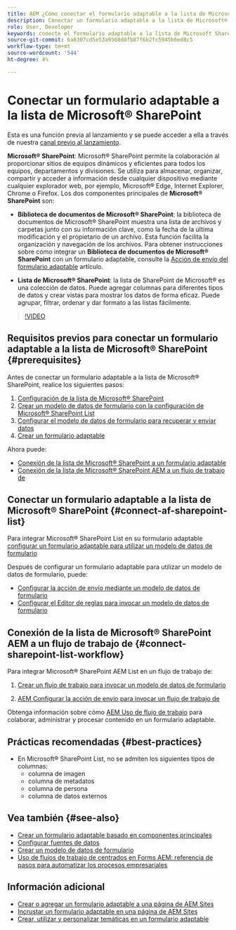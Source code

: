 ```yaml
---
title: AEM ¿Cómo conectar el formulario adaptable a la lista de Microsoft® SharePoint?
description: Conectar un formulario adaptable a la lista de Microsoft® SharePoint. Obtenga información sobre cómo configurar la lista de Microsoft® SharePoint y crear un modelo de datos de formulario con la configuración. Además, aprenderá a integrar el FDM con su formulario adaptable.
role: User, Developer
keywords: conecte el formulario adaptable a la lista de Microsoft SharePoint, conecte el formulario adaptable a la lista de Microsoft SharePoint, integre el formulario adaptable a la lista de Microsoft SharePoint, integre el formulario adaptable a la lista de AEM AEM, envíe datos de un formulario adaptable a la lista de Microsoft, envíe el flujo de trabajo a la lista de SharePoint y envíe el formulario adaptable a la lista de SharePoint AEM SharePoint.
source-git-commit: 6a8307cd5e53a9568d8fb87f6b2fc5945b6ed8c5
workflow-type: tm+mt
source-wordcount: '544'
ht-degree: 4%

---
```



# Conectar un formulario adaptable a la lista de Microsoft® SharePoint

<span class="preview"> Esta es una función previa al lanzamiento y se puede acceder a ella a través de nuestra [canal previo al lanzamiento](https://experienceleague.adobe.com/docs/experience-manager-cloud-service/content/release-notes/prerelease.html#new-features). </span>

**Microsoft® SharePoint**: Microsoft® SharePoint permite la colaboración al proporcionar sitios de equipos dinámicos y eficientes para todos los equipos, departamentos y divisiones. Se utiliza para almacenar, organizar, compartir y acceder a información desde cualquier dispositivo mediante cualquier explorador web, por ejemplo, Microsoft® Edge, Internet Explorer, Chrome o Firefox. Los dos componentes principales de **Microsoft® SharePoint** son:

* **Biblioteca de documentos de Microsoft® SharePoint**: la biblioteca de documentos de Microsoft® SharePoint muestra una lista de archivos y carpetas junto con su información clave, como la fecha de la última modificación y el propietario de un archivo. Esta función facilita la organización y navegación de los archivos.
Para obtener instrucciones sobre cómo integrar un **Biblioteca de documentos de Microsoft® SharePoint** con un formulario adaptable, consulte la [Acción de envío del formulario adaptable](/help/forms/configuring-submit-actions.md#submit-to-sharepoint) artículo.

* **Lista de Microsoft® SharePoint**: la lista de SharePoint de Microsoft® es una colección de datos. Puede agregar columnas para diferentes tipos de datos y crear vistas para mostrar los datos de forma eficaz. Puede agrupar, filtrar, ordenar y dar formato a las listas fácilmente.

>[!VIDEO](https://video.tv.adobe.com/v/3424820/connect-aem-adaptive-form-to-sharepointlist/?quality=12&learn=on)

## Requisitos previos para conectar un formulario adaptable a la lista de Microsoft® SharePoint {#prerequisites}

Antes de conectar un formulario adaptable a la lista de Microsoft® SharePoint, realice los siguientes pasos:

1. [Configuración de la lista de Microsoft® SharePoint](/help/forms/configure-data-sources.md#configure-microsoft-sharepoint-list)
1. [Crear un modelo de datos de formulario con la configuración de Microsoft® SharePoint List](/help/forms/create-form-data-models.md)
1. [Configurar el modelo de datos de formulario para recuperar y enviar datos](/help/forms/work-with-form-data-model.md#configure-services)
1. [Crear un formulario adaptable](/help/forms/creating-adaptive-form-core-components.md)

Ahora puede:

* [Conexión de la lista de Microsoft® SharePoint a un formulario adaptable](#connect-an-adaptive-form-to-microsoft-sharepoint-list-connect-af-sharepoint-list)
* [Conexión de la lista de Microsoft® SharePoint AEM a un flujo de trabajo de](#connect-sharepoint-list-workflow)

## Conectar un formulario adaptable a la lista de Microsoft® SharePoint {#connect-af-sharepoint-list}

Para integrar Microsoft® SharePoint List en su formulario adaptable [configurar un formulario adaptable para utilizar un modelo de datos de formulario](/help/forms/creating-adaptive-form-core-components.md#configure-a-schema-or-form-data-model-for-an-adaptive-formconfigure-schema-or-data-model-for-form)

Después de configurar un formulario adaptable para utilizar un modelo de datos de formulario, puede:

* [Configurar la acción de envío mediante un modelo de datos de formulario](/help/forms/configuring-submit-actions.md#submit-using-form-data-model)
* [Configurar el Editor de reglas para invocar un modelo de datos de formulario](/help/forms/rule-editor.md#invoke-form-data-model-service-invoke)

## Conexión de la lista de Microsoft® SharePoint AEM a un flujo de trabajo de {#connect-sharepoint-list-workflow}

Para integrar Microsoft® SharePoint AEM List en un flujo de trabajo de:

1. [Crear un flujo de trabajo para invocar un modelo de datos de formulario](https://experienceleague.adobe.com/docs/experience-manager-65/developing/extending-aem/extending-workflows/workflows-models.html?lang=es)

   <!--
    To create a new workflow with the editor, perform the following steps:
    1.  Go to your **AEM Forms Author** instance > **[!UICONTROL Tools]** > **[!UICONTROL Workflow]** > **[!UICONTROL Models]**.
    1.  Click **[!UICONTROL Create]** > **[!UICONTROL Create Model]**. The Add Workflow Model dialog appears. 
    1. Specify **[!UICONTROL Title]** and **[!UICONTROL Name (optional)]**.
    1. Click **[!UICONTROL Done]**. The new model is listed in the Workflow Models console.
    1. Select your new workflow, then use **[!UICONTROL Edit]** to open it for configuration.
    1. Add **[!UICONTROL Invoke Form Data Model Service]** step to your workflow.
    1. Confirm the changes with Sync (editor toolbar) to generate the runtime model.
    -->

1. [AEM Configurar la acción de envío para invocar un flujo de trabajo de](/help/forms/configuring-submit-actions.md#invoke-an-aem-workflow)


Obtenga información sobre cómo [AEM Uso de flujo de trabajo](https://experienceleague.adobe.com/docs/experience-manager-learn/foundation/workflow/use-workflow.html) para colaborar, administrar y procesar contenido en un formulario adaptable.

## Prácticas recomendadas {#best-practices}

<!-- * For storing data in a tabular format or implementing data permissions, it is advisable to use Microsoft® SharePoint List rather than Microsoft® SharePoint Document Library. -->
* En Microsoft® SharePoint List, no se admiten los siguientes tipos de columnas:
   * columna de imagen
   * columna de metadatos
   * columna de persona
   * columna de datos externos

## Vea también {#see-also}

* [Crear un formulario adaptable basado en componentes principales](/help/forms/creating-adaptive-form-core-components.md)
* [Configurar fuentes de datos](/help/forms/configuring-submit-actions.md)
* [Crear un modelo de datos de formulario](/help/forms/create-form-data-models.md)
* [Uso de flujos de trabajo de centrados en Forms AEM: referencia de pasos para automatizar los procesos empresariales](/help/forms/aem-forms-workflow-step-reference.md)

## Información adicional

* [Crear o agregar un formulario adaptable a una página de AEM Sites](/help/forms/create-or-add-an-adaptive-form-to-aem-sites-page.md)
* [Incrustar un formulario adaptable en una página de AEM Sites](/help/forms/embed-adaptive-form-aem-sites.md)
* [Crear, utilizar y personalizar temáticas en un formulario adaptable](/help/forms/using-themes-in-core-components.md)







